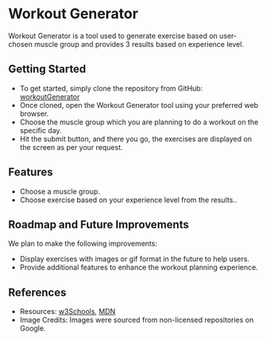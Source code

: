 # Workout Generator

Workout Generator is a tool used to generate exercise based on user-chosen muscle group and provides 3 results based on experience level.

## Getting Started

- To get started, simply clone the repository from GitHub: [workoutGenerator](https://github.com/SivaSwathiVasagar/workoutGenerator)
- Once cloned, open the Workout Generator tool using your preferred web browser.
- Choose the muscle group which you are planning to do a workout on the specific day.
- Hit the submit button, and there you go, the exercises are displayed on the screen as per your request.

## Features

- Choose a muscle group.
- Choose exercise based on your experience level from the results..

## Roadmap and Future Improvements

We plan to make the following improvements:

- Display exercises with images or gif format in the future to help users.
- Provide additional features to enhance the workout planning experience.

## References

- Resources: [w3Schools](https://www.w3schools.com/), [MDN](https://developer.mozilla.org/)
- Image Credits: Images were sourced from non-licensed repositories on Google.

